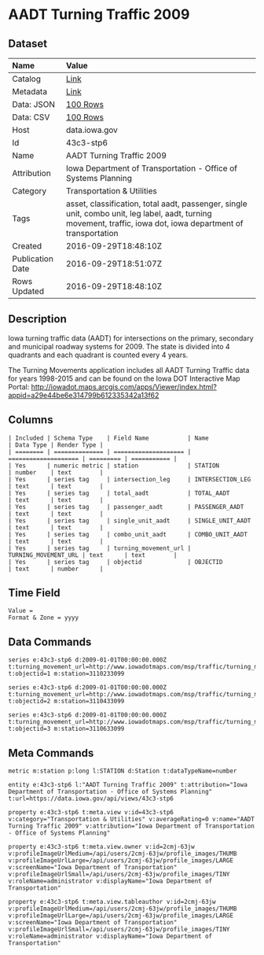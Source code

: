 # AADT Turning Traffic 2009

## Dataset

| Name | Value |
| :--- | :---- |
| Catalog | [Link](https://catalog.data.gov/dataset/aadt-turning-traffic-2009) |
| Metadata | [Link](https://data.iowa.gov/api/views/43c3-stp6) |
| Data: JSON | [100 Rows](https://data.iowa.gov/api/views/43c3-stp6/rows.json?max_rows=100) |
| Data: CSV | [100 Rows](https://data.iowa.gov/api/views/43c3-stp6/rows.csv?max_rows=100) |
| Host | data.iowa.gov |
| Id | 43c3-stp6 |
| Name | AADT Turning Traffic 2009 |
| Attribution | Iowa Department of Transportation - Office of Systems Planning |
| Category | Transportation & Utilities |
| Tags | asset, classification, total aadt, passenger, single unit, combo unit, leg label, aadt, turning movement, traffic, iowa dot, iowa department of transportation |
| Created | 2016-09-29T18:48:10Z |
| Publication Date | 2016-09-29T18:51:07Z |
| Rows Updated | 2016-09-29T18:48:10Z |

## Description

Iowa turning traffic data (AADT) for intersections on the primary, secondary and municipal roadway systems for 2009. The state is divided into 4 quadrants and each quadrant is counted every 4 years.

The Turning Movements application includes all AADT Turning Traffic data for years 1998-2015 and can be found on the Iowa DOT Interactive Map Portal: http://iowadot.maps.arcgis.com/apps/Viewer/index.html?appid=a29e44be6e314799b612335342a13f62

## Columns

```ls
| Included | Schema Type    | Field Name           | Name                 | Data Type | Render Type |
| ======== | ============== | ==================== | ==================== | ========= | =========== |
| Yes      | numeric metric | station              | STATION              | number    | text        |
| Yes      | series tag     | intersection_leg     | INTERSECTION_LEG     | text      | text        |
| Yes      | series tag     | total_aadt           | TOTAL_AADT           | text      | text        |
| Yes      | series tag     | passenger_aadt       | PASSENGER_AADT       | text      | text        |
| Yes      | series tag     | single_unit_aadt     | SINGLE_UNIT_AADT     | text      | text        |
| Yes      | series tag     | combo_unit_aadt      | COMBO_UNIT_AADT      | text      | text        |
| Yes      | series tag     | turning_movement_url | TURNING_MOVEMENT_URL | text      | text        |
| Yes      | series tag     | objectid             | OBJECTID             | text      | number      |
```

## Time Field

```ls
Value = 
Format & Zone = yyyy
```

## Data Commands

```ls
series e:43c3-stp6 d:2009-01-01T00:00:00.000Z t:turning_movement_url=http://www.iowadotmaps.com/msp/traffic/turning_movements/2009/03110233099.pdf t:objectid=1 m:station=3110233099

series e:43c3-stp6 d:2009-01-01T00:00:00.000Z t:turning_movement_url=http://www.iowadotmaps.com/msp/traffic/turning_movements/2009/03110433099.pdf t:objectid=2 m:station=3110433099

series e:43c3-stp6 d:2009-01-01T00:00:00.000Z t:turning_movement_url=http://www.iowadotmaps.com/msp/traffic/turning_movements/2009/03110633099.pdf t:objectid=3 m:station=3110633099
```

## Meta Commands

```ls
metric m:station p:long l:STATION d:Station t:dataTypeName=number

entity e:43c3-stp6 l:"AADT Turning Traffic 2009" t:attribution="Iowa Department of Transportation - Office of Systems Planning" t:url=https://data.iowa.gov/api/views/43c3-stp6

property e:43c3-stp6 t:meta.view v:id=43c3-stp6 v:category="Transportation & Utilities" v:averageRating=0 v:name="AADT Turning Traffic 2009" v:attribution="Iowa Department of Transportation - Office of Systems Planning"

property e:43c3-stp6 t:meta.view.owner v:id=2cmj-63jw v:profileImageUrlMedium=/api/users/2cmj-63jw/profile_images/THUMB v:profileImageUrlLarge=/api/users/2cmj-63jw/profile_images/LARGE v:screenName="Iowa Department of Transportation" v:profileImageUrlSmall=/api/users/2cmj-63jw/profile_images/TINY v:roleName=administrator v:displayName="Iowa Department of Transportation"

property e:43c3-stp6 t:meta.view.tableauthor v:id=2cmj-63jw v:profileImageUrlMedium=/api/users/2cmj-63jw/profile_images/THUMB v:profileImageUrlLarge=/api/users/2cmj-63jw/profile_images/LARGE v:screenName="Iowa Department of Transportation" v:profileImageUrlSmall=/api/users/2cmj-63jw/profile_images/TINY v:roleName=administrator v:displayName="Iowa Department of Transportation"
```